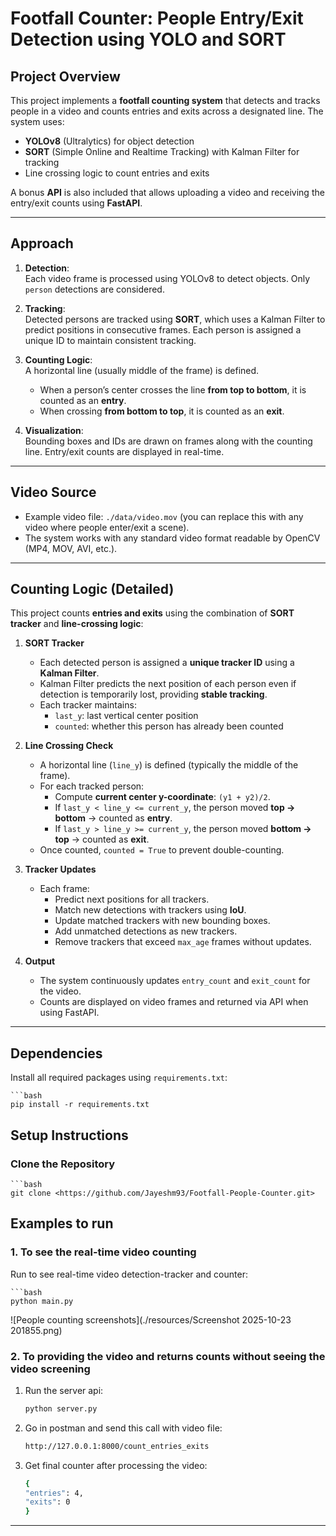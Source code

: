 # Footfall Counter: People Entry/Exit Detection using YOLO and SORT


## Project Overview
This project implements a **footfall counting system** that detects and 
tracks people in a video and counts entries and exits across a designated 
line. The system uses:


- **YOLOv8** (Ultralytics) for object detection  
- **SORT** (Simple Online and Realtime Tracking) with Kalman Filter for tracking  
- Line crossing logic to count entries and exits  


A bonus **API** is also included that allows uploading a video and receiving 
the entry/exit counts using **FastAPI**.

---


## Approach

1. **Detection**:  
   Each video frame is processed using YOLOv8 to detect objects. Only `person`
   detections are considered.  

2. **Tracking**:  
   Detected persons are tracked using **SORT**, which uses a Kalman Filter 
   to predict positions in consecutive frames. Each person is assigned a unique ID to maintain consistent tracking.  

3. **Counting Logic**:  
   A horizontal line (usually middle of the frame) is defined.  
   - When a person’s center crosses the line **from top to bottom**, it is counted as an **entry**.  
   - When crossing **from bottom to top**, it is counted as an **exit**.  

4. **Visualization**:  
   Bounding boxes and IDs are drawn on frames along with the counting line. Entry/exit counts are displayed in real-time.  


---


## Video Source

- Example video file: `./data/video.mov` (you can replace this with any video where people enter/exit a scene).  
- The system works with any standard video format readable by OpenCV (MP4, MOV, AVI, etc.).


---

## Counting Logic (Detailed)

This project counts **entries and exits** using the combination of **SORT tracker** and **line-crossing logic**:

1. **SORT Tracker**  
   - Each detected person is assigned a **unique tracker ID** using a **Kalman Filter**.  
   - Kalman Filter predicts the next position of each person even if detection is temporarily lost, providing **stable tracking**.  
   - Each tracker maintains:
     - `last_y`: last vertical center position  
     - `counted`: whether this person has already been counted  

2. **Line Crossing Check**  
   - A horizontal line (`line_y`) is defined (typically the middle of the frame).  
   - For each tracked person:
     - Compute **current center y-coordinate**: `(y1 + y2)/2`.  
     - If `last_y < line_y <= current_y`, the person moved **top → bottom** → counted as **entry**.  
     - If `last_y > line_y >= current_y`, the person moved **bottom → top** → counted as **exit**.  
   - Once counted, `counted = True` to prevent double-counting.  

3. **Tracker Updates**  
   - Each frame:
     - Predict next positions for all trackers.  
     - Match new detections with trackers using **IoU**.  
     - Update matched trackers with new bounding boxes.  
     - Add unmatched detections as new trackers.  
     - Remove trackers that exceed `max_age` frames without updates.  

4. **Output**  
   - The system continuously updates `entry_count` and `exit_count` for the video.  
   - Counts are displayed on video frames and returned via API when using FastAPI.  


---


## Dependencies

Install all required packages using `requirements.txt`:

    ```bash
    pip install -r requirements.txt

## Setup Instructions

### Clone the Repository
    ```bash
    git clone <https://github.com/Jayeshm93/Footfall-People-Counter.git>


## Examples to run

### 1. To see the real-time video counting 

Run to see real-time video detection-tracker and counter:

    ```bash
    python main.py


![People counting screenshots](./resources/Screenshot 2025-10-23 201855.png)



### 2. To providing the video and returns counts without seeing the video screening
1. Run the server api:

    ```bash
    python server.py

2. Go in postman and send this call with video file:
    
    ```bash
    http://127.0.0.1:8000/count_entries_exits

3. Get final counter after processing the video:
    
    ```bash
    {
    "entries": 4,
    "exits": 0
    }


---


